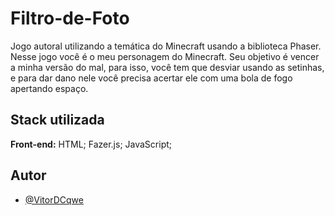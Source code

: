 
# Filtro-de-Foto

Jogo autoral utilizando a temática do Minecraft usando a biblioteca Phaser. Nesse jogo você é o meu personagem do Minecraft. Seu objetivo é vencer a minha versão do mal, para isso, você tem que desviar usando as setinhas, e para dar dano nele você precisa acertar ele com uma bola de fogo apertando espaço.



## Stack utilizada

**Front-end:** HTML; Fazer.js; JavaScript; 
## Autor

- [@VitorDCqwe](https://github.com/VitorDCqwe)

